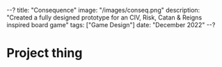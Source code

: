 --?
title: "Consequence"
image: "/images/conseq.png"
description: "Created a fully designed prototype for an CIV, Risk, Catan & Reigns inspired board game"
tags: ["Game Design"]
date: "December 2022"
--?

# Project thing